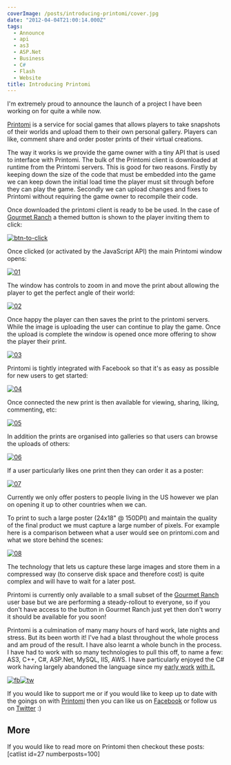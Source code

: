 ```yaml
---
coverImage: /posts/introducing-printomi/cover.jpg
date: "2012-04-04T21:00:14.000Z"
tags:
  - Announce
  - api
  - as3
  - ASP.Net
  - Business
  - C#
  - Flash
  - Website
title: Introducing Printomi
---
```


I'm extremely proud to announce the launch of a project I have been working on for quite a while now.

[Printomi](https://www.printomi.com/) is a service for social games that allows players to take snapshots of their worlds and upload them to their own personal gallery. Players can like, comment share and order poster prints of their virtual creations.

<!-- more -->

The way it works is we provide the game owner with a tiny API that is used to interface with Printomi. The bulk of the Printomi client is downloaded at runtime from the Printomi servers. This is good for two reasons. Firstly by keeping down the size of the code that must be embedded into the game we can keep down the initial load time the player must sit through before they can play the game. Secondly we can upload changes and fixes to Printomi without requiring the game owner to recompile their code.

Once downloaded the printomi client is ready to be be used. In the case of [Gourmet Ranch](https://apps.facebook.com/gourmetranch) a themed button is shown to the player inviting them to click:

[![](/wp-content/uploads/2012/04/btn-to-click.png "btn-to-click")](/wp-content/uploads/2012/04/btn-to-click.png)

Once clicked (or activated by the JavaScript API) the main Printomi window opens:

[![](/wp-content/uploads/2012/04/01.jpg "01")](/wp-content/uploads/2012/04/01.jpg)

The window has controls to zoom in and move the print about allowing the player to get the perfect angle of their world:

[![](/wp-content/uploads/2012/04/02.jpg "02")](/wp-content/uploads/2012/04/02.jpg)

Once happy the player can then saves the print to the printomi servers. While the image is uploading the user can continue to play the game. Once the upload is complete the window is opened once more offering to show the player their print.

[![](/wp-content/uploads/2012/04/03.jpg "03")](/wp-content/uploads/2012/04/03.jpg)

Printomi is tightly integrated with Facebook so that it's as easy as possible for new users to get started:

[![](/wp-content/uploads/2012/04/04.jpg "04")](/wp-content/uploads/2012/04/04.jpg)

Once connected the new print is then available for viewing, sharing, liking, commenting, etc:

[![](/wp-content/uploads/2012/04/05.jpg "05")](/wp-content/uploads/2012/04/05.jpg)

In addition the prints are organised into galleries so that users can browse the uploads of others:

[![](/wp-content/uploads/2012/04/06.jpg "06")](/wp-content/uploads/2012/04/06.jpg)

If a user particularly likes one print then they can order it as a poster:

[![](/wp-content/uploads/2012/04/07.jpg "07")](/wp-content/uploads/2012/04/07.jpg)

Currently we only offer posters to people living in the US however we plan on opening it up to other countries when we can.

To print to such a large poster (24x18" @ 150DPI) and maintain the quality of the final product we must capture a large number of pixels. For example here is a comparison between what a user would see on printomi.com and what we store behind the scenes:

[![](/wp-content/uploads/2012/04/08.jpg "08")](/wp-content/uploads/2012/04/08.jpg)

The technology that lets us capture these large images and store them in a compressed way (to conserve disk space and therefore cost) is quite complex and will have to wait for a later post.

Printomi is currently only available to a small subset of the [Gourmet Ranch](https://apps.facebook.com/gourmetranch) user base but we are performing a steady-rollout to everyone, so if you don't have access to the button in Gourmet Ranch just yet then don't worry it should be available for you soon!

Printomi is a culmination of many many hours of hard work, late nights and stress. But its been worth it! I've had a blast throughout the whole process and am proud of the result. I have also learnt a whole bunch in the process. I have had to work with so many technologies to pull this off, to name a few: AS3, C++, C#, ASP.Net, MySQL, IIS, AWS. I have particularly enjoyed the C# work having largely abandoned the language since my [early work](https://mikecann.co.uk/personal-project/windows-7-taskbar-performance-monitor-v0-2/) [with it.](https://mikecann.co.uk/chainreaction/killer-space-penguins/)

[![](/wp-content/uploads/2012/04/fb1.jpg "fb")](https://www.facebook.com/printomi)[![](/wp-content/uploads/2012/04/tw.jpg "tw")](https://twitter.com/#!/printomi)

If you would like to support me or if you would like to keep up to date with the goings on with [Printomi](https://www.printomi.com/) then you can like us on [Facebook](https://www.facebook.com/printomi) or follow us on [Twitter](https://twitter.com/#!/printomi) :)

## More

If you would like to read more on Printomi then checkout these posts:
[catlist id=27 numberposts=100]
